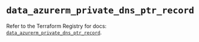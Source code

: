# `data_azurerm_private_dns_ptr_record`

Refer to the Terraform Registry for docs: [`data_azurerm_private_dns_ptr_record`](https://registry.terraform.io/providers/hashicorp/azurerm/4.48.0/docs/data-sources/private_dns_ptr_record).
